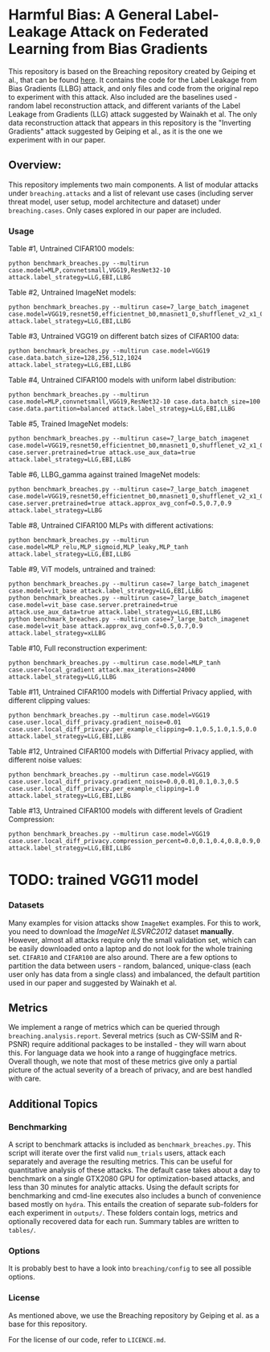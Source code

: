 # Harmful Bias: A General Label-Leakage Attack on Federated Learning from Bias Gradients

This repository is based on the Breaching repository created by Geiping et al., that can be found [here]([https://github.com/JonasGeiping/breaching]).
It contains the code for the Label Leakage from Bias Gradients (LLBG) attack, and only files and code from the original repo to experiment with this attack.
Also included are the baselines used - random label reconstruction attack, and different variants of the Label Leakage from Gradients (LLG) attack suggested by Wainakh et al.
The only data reconstruction attack that appears in this repository is the "Inverting Gradients" attack suggested by Geiping et al., as it is the one we experiment with in our paper.

## Overview:
This repository implements two main components. A list of modular attacks under `breaching.attacks` and a list of relevant use cases (including server threat model, user setup, model architecture and dataset) under `breaching.cases`.  Only cases explored in our paper are included.

### Usage

Table #1, Untrained CIFAR100 models:
```
python benchmark_breaches.py --multirun case.model=MLP,convnetsmall,VGG19,ResNet32-10 attack.label_strategy=LLG,EBI,LLBG
```

Table #2, Untrained ImageNet models:
```
python benchmark_breaches.py --multirun case=7_large_batch_imagenet case.model=VGG19,resnet50,efficientnet_b0,mnasnet1_0,shufflenet_v2_x1_0 attack.label_strategy=LLG,EBI,LLBG
```

Table #3, Untrained VGG19 on different batch sizes of CIFAR100 data:
```
python benchmark_breaches.py --multirun case.model=VGG19 case.data.batch_size=128,256,512,1024 attack.label_strategy=LLG,EBI,LLBG
```

Table #4, Untrained CIFAR100 models with uniform label distribution:
```
python benchmark_breaches.py --multirun case.model=MLP,convnetsmall,VGG19,ResNet32-10 case.data.batch_size=100 case.data.partition=balanced attack.label_strategy=LLG,EBI,LLBG
```

Table #5, Trained ImageNet models:
```
python benchmark_breaches.py --multirun case=7_large_batch_imagenet case.model=VGG19,resnet50,efficientnet_b0,mnasnet1_0,shufflenet_v2_x1_0 case.server.pretrained=true attack.use_aux_data=true attack.label_strategy=LLG,EBI,LLBG
```

Table #6, LLBG_gamma against trained ImageNet models:
```
python benchmark_breaches.py --multirun case=7_large_batch_imagenet case.model=VGG19,resnet50,efficientnet_b0,mnasnet1_0,shufflenet_v2_x1_0 case.server.pretrained=true attack.approx_avg_conf=0.5,0.7,0.9 attack.label_strategy=LLBG
```

Table #8, Untrained CIFAR100 MLPs with different activations:
```
python benchmark_breaches.py --multirun case.model=MLP_relu,MLP_sigmoid,MLP_leaky,MLP_tanh attack.label_strategy=LLG,EBI,LLBG
```

Table #9, ViT models, untrained and trained:
```
python benchmark_breaches.py --multirun case=7_large_batch_imagenet case.model=vit_base attack.label_strategy=LLG,EBI,LLBG
python benchmark_breaches.py --multirun case=7_large_batch_imagenet case.model=vit_base case.server.pretrained=true attack.use_aux_data=true attack.label_strategy=LLG,EBI,LLBG
python benchmark_breaches.py --multirun case=7_large_batch_imagenet case.model=vit_base attack.approx_avg_conf=0.5,0.7,0.9 attack.label_strategy=xLLBG 
```

Table #10, Full reconstruction experiment:
```
python benchmark_breaches.py --multirun case.model=MLP_tanh case.user=local_gradient attack.max_iterations=24000 attack.label_strategy=LLG,LLBG
```

Table #11, Untrained CIFAR100 models with Differtial Privacy applied, with different clipping values:
```
python benchmark_breaches.py --multirun case.model=VGG19 case.user.local_diff_privacy.gradient_noise=0.01 case.user.local_diff_privacy.per_example_clipping=0.1,0.5,1.0,1.5,0.0 attack.label_strategy=LLG,EBI,LLBG
```

Table #12, Untrained CIFAR100 models with Differtial Privacy applied, with different noise values:
```
python benchmark_breaches.py --multirun case.model=VGG19 case.user.local_diff_privacy.gradient_noise=0.0,0.01,0.1,0.3,0.5 case.user.local_diff_privacy.per_example_clipping=1.0 attack.label_strategy=LLG,EBI,LLBG
```

Table #13, Untrained CIFAR100 models with different levels of Gradient Compression:
```
python benchmark_breaches.py --multirun case.model=VGG19 case.user.local_diff_privacy.compression_percent=0.0,0.1,0.4,0.8,0.9,0.99 attack.label_strategy=LLG,EBI,LLBG
```

# TODO: trained VGG11 model

### Datasets
Many examples for vision attacks show `ImageNet` examples. For this to work, you need to download the *ImageNet ILSVRC2012* dataset **manually**. However, almost all attacks require only the small validation set, which can be easily downloaded onto a laptop and do not look for the whole training set. 
`CIFAR10` and `CIFAR100` are also around.
There are a few options to partition the data between users - random, balanced, unique-class (each user only has data from a single class) and imbalanced, the default partition used in our paper and suggested by Wainakh et al.


## Metrics

We implement a range of metrics which can be queried through `breaching.analysis.report`. Several metrics (such as CW-SSIM and R-PSNR) require additional packages to be installed - they will warn about this. For language data we hook into a range of huggingface metrics. Overall though, we note that most of these metrics give only a partial picture of the actual severity of a breach of privacy, and are best handled with care.

## Additional Topics

### Benchmarking
A script to benchmark attacks is included as `benchmark_breaches.py`. This script will iterate over the first valid `num_trials` users, attack each separately and average the resulting metrics. This can be useful for quantitative analysis of these attacks. The default case takes about a day to benchmark on a single GTX2080 GPU for optimization-based attacks, and less than 30 minutes for analytic attacks.
Using the default scripts for benchmarking and cmd-line executes also includes a bunch of convenience based mostly on `hydra`. This entails the creation of separate sub-folders for each experiment in `outputs/`. These folders contain logs, metrics and optionally recovered data for each run. Summary tables are written to `tables/`.

### Options
It is probably best to have a look into `breaching/config` to see all possible options.

### License
As mentioned above, we use the Breaching repository by Geiping et al. as a base for this repository.

For the license of our code, refer to `LICENCE.md`.
